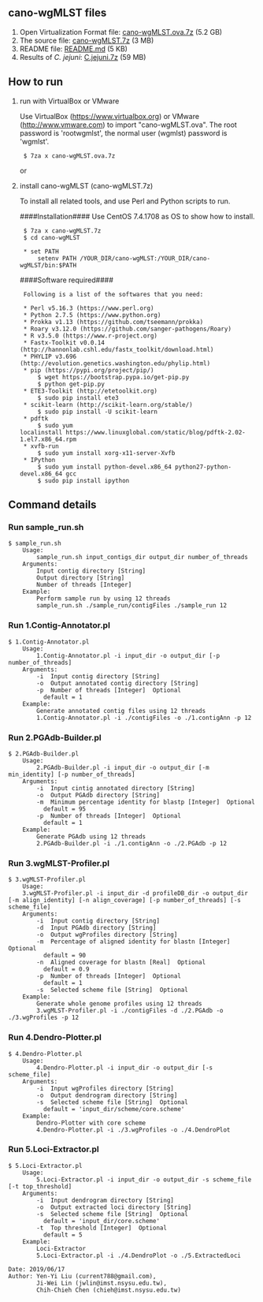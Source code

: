 ## cano-wgMLST files ##

1. Open Virtualization Format file: [cano-wgMLST.ova.7z](http://baccompare.imst.nsysu.edu.tw/download/cano-wgMLST.ova.7z) (5.2 GB)
2. The source file: [cano-wgMLST.7z](http://baccompare.imst.nsysu.edu.tw/download/cano-wgMLST.7z) (3 MB)
3. README file: [README.md](http://baccompare.imst.nsysu.edu.tw/download/README.md) (5 KB)
4. Results of _C. jejuni_: [C.jejuni.7z](http://baccompare.imst.nsysu.edu.tw/download/C.jejuni.7z) (59 MB)

## How to run ##

1. run with VirtualBox or VMware

	Use VirtualBox (<https://www.virtualbox.org>) or VMware (<http://www.vmware.com>) to import "cano-wgMLST.ova".
	The root password is 'rootwgmlst', the normal user (wgmlst) password is 'wgmlst'.

		$ 7za x cano-wgMLST.ova.7z

	or

2. install cano-wgMLST (cano-wgMLST.7z)

	To install all related tools, and use Perl and Python scripts to run.
		
	####Installation####
		Use CentOS 7.4.1708 as OS to show how to install.

		$ 7za x cano-wgMLST.7z
		$ cd cano-wgMLST

		* set PATH
			setenv PATH /YOUR_DIR/cano-wgMLST:/YOUR_DIR/cano-wgMLST/bin:$PATH

	####Software required####

		Following is a list of the softwares that you need:

		* Perl v5.16.3 (https://www.perl.org)
		* Python 2.7.5 (https://www.python.org)
		* Prokka v1.13 (https://github.com/tseemann/prokka)
		* Roary v3.12.0 (https://github.com/sanger-pathogens/Roary)
		* R v3.5.0 (https://www.r-project.org)
		* Fastx-Toolkit v0.0.14 (http://hannonlab.cshl.edu/fastx_toolkit/download.html)
		* PHYLIP v3.696 (http://evolution.genetics.washington.edu/phylip.html)
		* pip (https://pypi.org/project/pip/)
			$ wget https://bootstrap.pypa.io/get-pip.py
			$ python get-pip.py
		* ETE3-Toolkit (http://etetoolkit.org)
			$ sudo pip install ete3
		* scikit-learn (http://scikit-learn.org/stable/)
			$ sudo pip install -U scikit-learn
		* pdftk
			$ sudo yum localinstall https://www.linuxglobal.com/static/blog/pdftk-2.02-1.el7.x86_64.rpm
		* xvfb-run
			$ sudo yum install xorg-x11-server-Xvfb
		* IPython
			$ sudo yum install python-devel.x86_64 python27-python-devel.x86_64 gcc
			$ sudo pip install ipython


## Command details ##
### Run sample_run.sh ###
	
```
$ sample_run.sh
	Usage:
		sample_run.sh input_contigs_dir output_dir number_of_threads
	Arguments:
		Input contig directory [String]
		Output directory [String]
		Number of threads [Integer]
	Example: 
		Perform sample run by using 12 threads
		sample_run.sh ./sample_run/contigFiles ./sample_run 12
```


### Run 1.Contig-Annotator.pl ###
```
$ 1.Contig-Annotator.pl
	Usage:
		1.Contig-Annotator.pl -i input_dir -o output_dir [-p number_of_threads]
	Arguments:
		-i  Input contig directory [String]
		-o  Output annotated contig directory [String]
		-p  Number of threads [Integer]  Optional
		  default = 1
	Example: 
		Generate annotated contig files using 12 threads
		1.Contig-Annotator.pl -i ./contigFiles -o ./1.contigAnn -p 12
```


### Run 2.PGAdb-Builder.pl ###
```
$ 2.PGAdb-Builder.pl 
	Usage:
		2.PGAdb-Builder.pl -i input_dir -o output_dir [-m min_identity] [-p number_of_threads]
	Arguments:
		-i  Input cintig annotated directory [String]
		-o  Output PGAdb directory [String]
		-m  Minimum percentage identity for blastp [Integer]  Optional
		  default = 95
		-p  Number of threads [Integer]  Optional
		  default = 1
	Example: 
		Generate PGAdb using 12 threads
		2.PGAdb-Builder.pl -i ./1.contigAnn -o ./2.PGAdb -p 12
```


### Run 3.wgMLST-Profiler.pl ###
```
$ 3.wgMLST-Profiler.pl 
	Usage:
	3.wgMLST-Profiler.pl -i input_dir -d profileDB_dir -o output_dir [-m align_identity] [-n align_coverage] [-p number_of_threads] [-s scheme_file]
	Arguments:
		-i  Input contig directory [String]
		-d  Input PGAdb directory [String]
		-o  Output wgProfiles directory [String]
		-m  Percentage of aligned identity for blastn [Integer]  Optional
		  default = 90
		-n  Aligned coverage for blastn [Real]  Optional
		  default = 0.9
		-p  Number of threads [Integer]  Optional
		  default = 1
		-s  Selected scheme file [String]  Optional
	Example:
		Generate whole genome profiles using 12 threads
		3.wgMLST-Profiler.pl -i ./contigFiles -d ./2.PGAdb -o ./3.wgProfiles -p 12
```


### Run 4.Dendro-Plotter.pl ###
```
$ 4.Dendro-Plotter.pl 
	Usage:
		4.Dendro-Plotter.pl -i input_dir -o output_dir [-s scheme_file]
	Arguments:
		-i  Input wgProfiles directory [String]
		-o  Output dendrogram directory [String]
		-s  Selected scheme file [String]  Optional
		  default = 'input_dir/scheme/core.scheme'
	Example:
		Dendro-Plotter with core scheme
		4.Dendro-Plotter.pl -i ./3.wgProfiles -o ./4.DendroPlot
```


### Run 5.Loci-Extractor.pl ###
```
$ 5.Loci-Extractor.pl
	Usage:
		5.Loci-Extractor.pl -i input_dir -o output_dir -s scheme_file [-t top_threshold]
	Arguments:
		-i  Input dendrogram directory [String]
		-o  Output extracted loci directory [String]
		-s  Selected scheme file [String]  Optional
		  default = 'input_dir/core.scheme'
		-t  Top threshold [Integer]  Optional
		  default = 5
	Example: 
		Loci-Extractor
		5.Loci-Extractor.pl -i ./4.DendroPlot -o ./5.ExtractedLoci 
```

```
Date: 2019/06/17
Author:	Yen-Yi Liu (current788@gmail.com),
		Ji-Wei Lin (jwlin@imst.nsysu.edu.tw),
		Chih-Chieh Chen (chieh@imst.nsysu.edu.tw)
```
